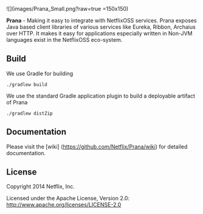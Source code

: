 <!--
# Prana
-->
![](images/Prana_Small.png?raw=true =150x150)


**Prana** - Making it easy to integrate with NetflixOSS services. Prana exposes Java based client libraries of various services like Eureka, Ribbon, Archaius over HTTP. It makes it easy for applications especially written in Non-JVM languages exist in the NetflixOSS eco-system.


## Build

We use Gradle for building 

```
./gradlew build
```

We use the standard Gradle application plugin to build a deployable artifact of Prana

```
./gradlew distZip
```

## Documentation

Please visit the [wiki] (https://github.com/Netflix/Prana/wiki) for detailed documentation.

## License

Copyright 2014 Netflix, Inc.

Licensed under the Apache License, Version 2.0: http://www.apache.org/licenses/LICENSE-2.0

